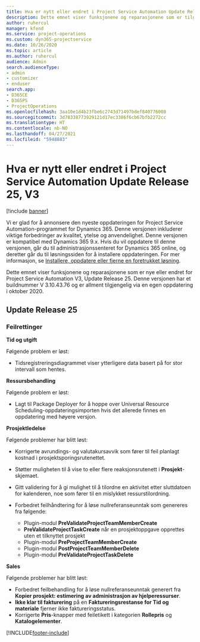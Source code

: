 ```yaml
---
title: Hva er nytt eller endret i Project Service Automation Update Release 25, V3
description: Dette emnet viser funksjonene og reparasjonene som er tilgjengelig i Project Service Automation Update Release 25, V3.
author: ruhercul
manager: kfend
ms.service: project-operations
ms.custom: dyn365-projectservice
ms.date: 10/26/2020
ms.topic: article
ms.author: ruhercul
audience: Admin
search.audienceType:
- admin
- customizer
- enduser
search.app:
- D365CE
- D365PS
- ProjectOperations
ms.openlocfilehash: 3aa10e1d4b23fbe6c2743d71497bdef840776008
ms.sourcegitcommit: 3d78338773929121d17ec3386f6cb67bfb2272cc
ms.translationtype: HT
ms.contentlocale: nb-NO
ms.lasthandoff: 04/27/2021
ms.locfileid: "5948883"
---
```

# <a name="whats-new-or-changed-in-project-service-automation-update-release-25-v3"></a>Hva er nytt eller endret i Project Service Automation Update Release 25, V3

[!include [banner](../includes/psa-now-project-operations.md)]

Vi er glad for å annonsere den nyeste oppdateringen for Project Service Automation-programmet for Dynamics 365. Denne versjonen inkluderer viktige forbedringer av kvalitet, ytelse og anvendelighet. Denne versjonen er kompatibel med Dynamics 365 9.x. Hvis du vil oppdatere til denne versjonen, går du til administrasjonssenteret for Dynamics 365 online, og deretter går du til løsningssiden for å installere oppdateringen. For mer informasjon, se [Installere, oppdatere eller fjerne en foretrukket løsning](/power-platform/admin/install-remove-preferred-solution).

Dette emnet viser funksjonene og reparasjonene som er nye eller endret for Project Service Automation V3, Update Release 25. Denne versjonen har et buildnummer V 3.10.43.76 og er allment tilgjengelig via en egen oppdatering i oktober 2020.

## <a name="update-release-25"></a>Update Release 25

### <a name="bug-fixes"></a>Feilrettinger

**Tid og utgift**

Følgende problem er løst:

- Tidsregistreringsdiagrammet viser ytterligere data basert på for stor intervall som hentes.

**Ressursbehandling**

Følgende problem er løst:

- Lagt til Package Deployer for å hoppe over Universal Resource Scheduling-oppdateringsimporten hvis det allerede finnes en oppdatering med høyere versjon.

**Prosjektledelse**

Følgende problemer har blitt løst:

- Korrigerte avrundings- og valutakursavvik som fører til feil planlagt kostnad i prosjektsporingsrutenettet.
- Støtter muligheten til å vise to eller flere reaksjonsrutenett i **Prosjekt**-skjemaet.
- Gitt validering for å gi mulighet til å tilordne en aktivitet etter sluttdatoen for kalenderen, noe som fører til en mislykket ressurstilordning.
- Forbedret feilhåndtering for å løse nullreferanseunntak som genereres fra følgende:

    - Plugin-modul **PreValidateProjectTeamMemberCreate**
    - **PreValidateProjectTaskCreate** når en prosjektoppgave opprettes uten et tilknyttet prosjekt
    - Plugin-modul **PreProjectTeamMemberCreate**
    - Plugin-modul **PostProjectTeamMemberDelete**
    - Plugin-modul **PreValidateProjectTaskDelete**

**Sales**

Følgende problemer har blitt løst:

- Forbedret feilbehandling for å løse nullreferanseunntak generert fra **Kopier prosjekt: estimering av administrasjon av hjelperessurser**.
- **Ikke klar til fakturering** på en **Faktureringsrestanse for Tid og materiale** fjerner ikke faktureringsstatus.
- Korrigerte **Pris**-knapper med feiletikett i kategorien **Rollepris** og **Katalogelementer**.


[!INCLUDE[footer-include](../includes/footer-banner.md)]